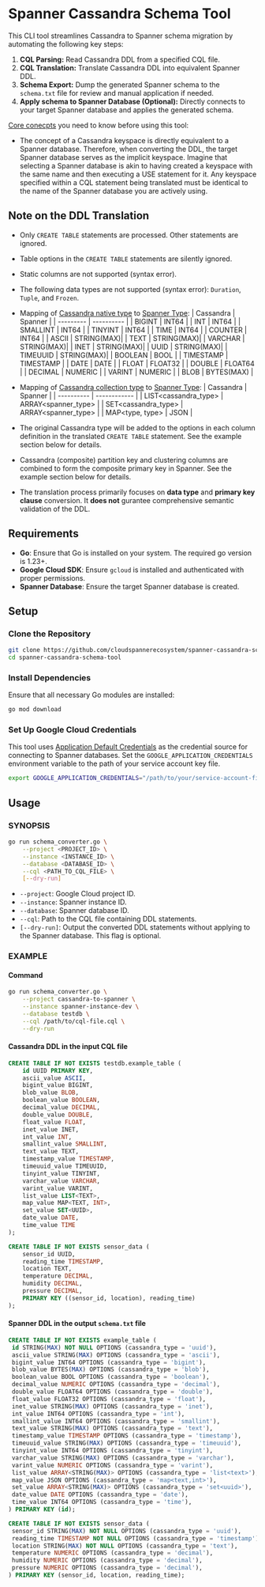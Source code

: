 # Spanner Cassandra Schema Tool

This CLI tool streamlines Cassandra to Spanner schema migration by automating the following key steps:
1. **CQL Parsing:** Read Cassandra DDL from a specified CQL file.
2. **CQL Translation:** Translate Cassandra DDL into equivalent Spanner DDL.
3. **Schema Export:** Dump the generated Spanner schema to the `schema.txt` file for review and manual application if needed.
4. **Apply schema to Spanner Database (Optional):** Directly connects to your target Spanner database and applies the generated schema.

[Core conecpts](https://cloud.google.com/spanner/docs/non-relational/spanner-for-cassandra-users#core_concepts) you need to know before using this tool:
* The concept of a Cassandra keyspace is directly equivalent to a Spanner database. Therefore, when converting the DDL, the target Spanner database serves as the implicit keyspace. Imagine that selecting a Spanner database is akin to having created a keyspace with the same name and then executing a USE statement for it. Any keyspace specified within a CQL statement being translated must be identical to the name of the Spanner database you are actively using.

## Note on the DDL Translation

* Only `CREATE TABLE` statements are processed. Other statements are ignored.
* Table options in the `CREATE TABLE` statements are silently ignored.
* Static columns are not supported (syntax error).
* The following data types are not supported (syntax error): `Duration`, `Tuple`, and `Frozen`.
* Mapping of [Cassandra native type](https://cassandra.apache.org/doc/stable/cassandra/cql/types.html#native-types) to [Spanner Type](https://cloud.google.com/spanner/docs/reference/standard-sql/data-types#data_type_list):
    | Cassandra | Spanner    |
    | --------- | ---------- |
    | BIGINT    | INT64      |
    | INT       | INT64      |
    | SMALLINT  | INT64      |
    | TINYINT   | INT64      |
    | TIME      | INT64      |
    | COUNTER   | INT64      |
    | ASCII     | STRING(MAX)|
    | TEXT      | STRING(MAX)|
    | VARCHAR   | STRING(MAX)|
    | INET      | STRING(MAX)|
    | UUID      | STRING(MAX)|
    | TIMEUUID  | STRING(MAX)|
    | BOOLEAN   | BOOL       |
    | TIMESTAMP | TIMESTAMP  |
    | DATE      | DATE       |
    | FLOAT     | FLOAT32    |
    | DOUBLE    | FLOAT64    |
    | DECIMAL   | NUMERIC    |
    | VARINT    | NUMERIC    |
    | BLOB      | BYTES(MAX) |

* Mapping of [Cassandra collection type](https://cassandra.apache.org/doc/stable/cassandra/cql/types.html#collections) to [Spanner Type](https://cloud.google.com/spanner/docs/reference/standard-sql/data-types#data_type_list):
    | Cassandra  | Spanner      |
    | ---------- | ------------ |
    | LIST\<cassandra_type\> | ARRAY\<spanner_type\>  |
    | SET\<cassandra_type\>  | ARRAY\<spanner_type\>  |
    | MAP<type, type> | JSON    |

* The original Cassandra type will be added to the options in each column definition in the translated `CREATE TABLE` statement. See the example section below for details.
* Cassandra (composite) partition key and clustering columns are combined to form the composite primary key in Spanner. See the example section below for details.
* The translation process primarily focuses on **data type** and **primary key clause** conversion. It **does not** gurantee comprehensive semantic validation of the DDL.

## Requirements

- **Go**: Ensure that Go is installed on your system. The required go version is 1.23+.
- **Google Cloud SDK**: Ensure `gcloud` is installed and authenticated with proper permissions.
- **Spanner Database**: Ensure the target Spanner database is created.

## Setup

### Clone the Repository

```bash
git clone https://github.com/cloudspannerecosystem/spanner-cassandra-schema-tool.git
cd spanner-cassandra-schema-tool
```

### Install Dependencies

Ensure that all necessary Go modules are installed:

```bash
go mod download
```

### Set Up Google Cloud Credentials

This tool uses [Application Default Credentials](https://cloud.google.com/docs/authentication/production?hl=en#providing_credentials_to_your_application) as the credential source for connecting to Spanner databases. Set the `GOOGLE_APPLICATION_CREDENTIALS` environment variable to the path of your service account key file.

```bash
export GOOGLE_APPLICATION_CREDENTIALS="/path/to/your/service-account-file.json"
```

## Usage

### SYNOPSIS

```bash
go run schema_converter.go \
    --project <PROJECT_ID> \
    --instance <INSTANCE_ID> \
    --database <DATABASE_ID> \
    --cql <PATH_TO_CQL_FILE> \
    [--dry-run]
```

- `--project`: Google Cloud project ID.
- `--instance`: Spanner instance ID.
- `--database`: Spanner database ID.
- `--cql`: Path to the CQL file containing DDL statements.
- `[--dry-run]`: Output the converted DDL statements without applying to the Spanner database. This flag is optional.

### EXAMPLE

#### Command
```bash
go run schema_converter.go \
    --project cassandra-to-spanner \
    --instance spanner-instance-dev \
    --database testdb \
    --cql /path/to/cql-file.cql \
    --dry-run
```

#### Cassandra DDL in the input CQL file
```sql
CREATE TABLE IF NOT EXISTS testdb.example_table (
    id UUID PRIMARY KEY,
    ascii_value ASCII,
    bigint_value BIGINT,
    blob_value BLOB,
    boolean_value BOOLEAN,
    decimal_value DECIMAL,
    double_value DOUBLE,
    float_value FLOAT,
    inet_value INET,
    int_value INT,
    smallint_value SMALLINT,
    text_value TEXT,
    timestamp_value TIMESTAMP,
    timeuuid_value TIMEUUID,
    tinyint_value TINYINT,
    varchar_value VARCHAR,
    varint_value VARINT,
    list_value LIST<TEXT>,
    map_value MAP<TEXT, INT>,
    set_value SET<UUID>,
    date_value DATE,
    time_value TIME
);

CREATE TABLE IF NOT EXISTS sensor_data (
    sensor_id UUID,
    reading_time TIMESTAMP,
    location TEXT,
    temperature DECIMAL,
    humidity DECIMAL,
    pressure DECIMAL,
    PRIMARY KEY ((sensor_id, location), reading_time)
);
```

#### Spanner DDL in the output `schema.txt` file
```sql
CREATE TABLE IF NOT EXISTS example_table (
 id STRING(MAX) NOT NULL OPTIONS (cassandra_type = 'uuid'),
 ascii_value STRING(MAX) OPTIONS (cassandra_type = 'ascii'),
 bigint_value INT64 OPTIONS (cassandra_type = 'bigint'),
 blob_value BYTES(MAX) OPTIONS (cassandra_type = 'blob'),
 boolean_value BOOL OPTIONS (cassandra_type = 'boolean'),
 decimal_value NUMERIC OPTIONS (cassandra_type = 'decimal'),
 double_value FLOAT64 OPTIONS (cassandra_type = 'double'),
 float_value FLOAT32 OPTIONS (cassandra_type = 'float'),
 inet_value STRING(MAX) OPTIONS (cassandra_type = 'inet'),
 int_value INT64 OPTIONS (cassandra_type = 'int'),
 smallint_value INT64 OPTIONS (cassandra_type = 'smallint'),
 text_value STRING(MAX) OPTIONS (cassandra_type = 'text'),
 timestamp_value TIMESTAMP OPTIONS (cassandra_type = 'timestamp'),
 timeuuid_value STRING(MAX) OPTIONS (cassandra_type = 'timeuuid'),
 tinyint_value INT64 OPTIONS (cassandra_type = 'tinyint'),
 varchar_value STRING(MAX) OPTIONS (cassandra_type = 'varchar'),
 varint_value NUMERIC OPTIONS (cassandra_type = 'varint'),
 list_value ARRAY<STRING(MAX)> OPTIONS (cassandra_type = 'list<text>'),
 map_value JSON OPTIONS (cassandra_type = 'map<text,int>'),
 set_value ARRAY<STRING(MAX)> OPTIONS (cassandra_type = 'set<uuid>'),
 date_value DATE OPTIONS (cassandra_type = 'date'),
 time_value INT64 OPTIONS (cassandra_type = 'time'),
) PRIMARY KEY (id);

CREATE TABLE IF NOT EXISTS sensor_data (
 sensor_id STRING(MAX) NOT NULL OPTIONS (cassandra_type = 'uuid'),
 reading_time TIMESTAMP NOT NULL OPTIONS (cassandra_type = 'timestamp'),
 location STRING(MAX) NOT NULL OPTIONS (cassandra_type = 'text'),
 temperature NUMERIC OPTIONS (cassandra_type = 'decimal'),
 humidity NUMERIC OPTIONS (cassandra_type = 'decimal'),
 pressure NUMERIC OPTIONS (cassandra_type = 'decimal'),
) PRIMARY KEY (sensor_id, location, reading_time);
```

